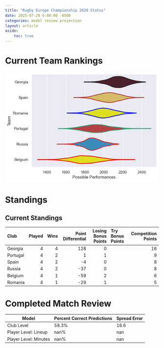 ```yaml
---  
title: "Rugby Europe Championship 2020 Status"  
date: 2025-07-28 6:00:00 -0500  
categories: model review projection  
layout: article  
aside:  
    toc: true  
---
```

# Current Team Rankings


![Club Rankings](plots/rankings_Rugby_Europe_Championship_2020.png)
# Standings

## Current Standings


| Club     |   Played |   Wins |   Point Differential |   Losing Bonus Points | Try Bonus Points   |   Competition Points |
|:---------|---------:|-------:|---------------------:|----------------------:|:-------------------|---------------------:|
| Georgia  |        4 |      4 |                  128 |                     0 |                    |                   16 |
| Portugal |        4 |      2 |                    1 |                     1 |                    |                    9 |
| Spain    |        4 |      2 |                   -4 |                     0 |                    |                    8 |
| Russia   |        4 |      2 |                  -37 |                     0 |                    |                    8 |
| Belgium  |        4 |      1 |                  -59 |                     2 |                    |                    6 |
| Romania  |        4 |      1 |                  -29 |                     1 |                    |                    5 |



# Completed Match Review


| Model | Percent Correct Predictions | Spread Error |
| ------ | ------ | ------ |
| Club Level | 58.3% | 18.6 |
| Player Level: Lineup | nan% | nan |
| Player Level: Minutes | nan% | nan |

